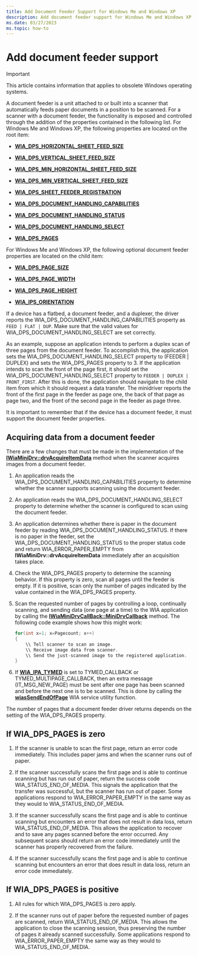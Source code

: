 ```yaml
---
title: Add Document Feeder Support for Windows Me and Windows XP
description: Add document feeder support for Windows Me and Windows XP
ms.date: 03/27/2023
ms.topic: how-to
---
```


# Add document feeder support

> [!IMPORTANT]
> This article contains information that applies to obsolete Windows operating systems.

A document feeder is a unit attached to or built into a scanner that automatically feeds paper documents in a position to be scanned. For a scanner with a document feeder, the functionality is exposed and controlled through the addition of the properties contained in the following list. For Windows Me and Windows XP, the following properties are located on the root item:

- [**WIA_DPS_HORIZONTAL_SHEET_FEED_SIZE**](./wia-dps-horizontal-sheet-feed-size.md)

- [**WIA_DPS_VERTICAL_SHEET_FEED_SIZE**](./wia-dps-vertical-sheet-feed-size.md)

- [**WIA_DPS_MIN_HORIZONTAL_SHEET_FEED_SIZE**](./wia-dps-min-horizontal-sheet-feed-size.md)

- [**WIA_DPS_MIN_VERTICAL_SHEET_FEED_SIZE**](./wia-dps-min-vertical-sheet-feed-size.md)

- [**WIA_DPS_SHEET_FEEDER_REGISTRATION**](./wia-dps-sheet-feeder-registration.md)

- [**WIA_DPS_DOCUMENT_HANDLING_CAPABILITIES**](./wia-dps-document-handling-capabilities.md)

- [**WIA_DPS_DOCUMENT_HANDLING_STATUS**](./wia-dps-document-handling-status.md)

- [**WIA_DPS_DOCUMENT_HANDLING_SELECT**](./wia-dps-document-handling-select.md)

- [**WIA_DPS_PAGES**](./wia-dps-pages.md)

For Windows Me and Windows XP, the following optional document feeder properties are located on the child item:

- [**WIA_DPS_PAGE_SIZE**](./wia-dps-page-size.md)

- [**WIA_DPS_PAGE_WIDTH**](./wia-dps-page-width.md)

- [**WIA_DPS_PAGE_HEIGHT**](./wia-dps-page-height.md)

- [**WIA_IPS_ORIENTATION**](./wia-ips-orientation.md)

If a device has a flatbed, a document feeder, and a duplexer, the driver reports the WIA_DPS_DOCUMENT_HANDLING_CAPABILITIES property as `FEED | FLAT | DUP`. Make sure that the valid values for WIA_DPS_DOCUMENT_HANDLING_SELECT are set correctly.

As an example, suppose an application intends to perform a duplex scan of three pages from the document feeder. To accomplish this, the application sets the WIA_DPS_DOCUMENT_HANDLING_SELECT property to (FEEDER | DUPLEX) and sets the WIA_DPS_PAGES property to 3. If the application intends to scan the front of the page first, it should set the WIA_DPS_DOCUMENT_HANDLING_SELECT property to `FEEDER | DUPLEX | FRONT_FIRST`. After this is done, the application should navigate to the child item from which it should request a data transfer. The minidriver reports the front of the first page in the feeder as page one, the back of that page as page two, and the front of the second page in the feeder as page three.

It is important to remember that if the device has a document feeder, it must support the document feeder properties.

## Acquiring data from a document feeder

There are a few changes that must be made in the implementation of the [**IWiaMiniDrv::drvAcquireItemData**](/windows-hardware/drivers/ddi/wiamindr_lh/nf-wiamindr_lh-iwiaminidrv-drvacquireitemdata) method when the scanner acquires images from a document feeder.

1. An application reads the WIA_DPS_DOCUMENT_HANDLING_CAPABILITIES property to determine whether the scanner supports scanning using the document feeder.

1. An application reads the WIA_DPS_DOCUMENT_HANDLING_SELECT property to determine whether the scanner is configured to scan using the document feeder.

1. An application determines whether there is paper in the document feeder by reading WIA_DPS_DOCUMENT_HANDLING_STATUS. If there is no paper in the feeder, set the WIA_DPS_DOCUMENT_HANDLING_STATUS to the proper status code and return WIA_ERROR_PAPER_EMPTY from **IWiaMiniDrv::drvAcquireItemData** immediately after an acquisition takes place.

1. Check the WIA_DPS_PAGES property to determine the scanning behavior. If this property is zero, scan all pages until the feeder is empty. If it is positive, scan only the number of pages indicated by the value contained in the WIA_DPS_PAGES property.

1. Scan the requested number of pages by controlling a loop, continually scanning, and sending data (one page at a time) to the WIA application by calling the [**IWiaMiniDrvCallBack::MiniDrvCallback**](/windows-hardware/drivers/ddi/wiamindr_lh/nf-wiamindr_lh-iwiaminidrvcallback-minidrvcallback) method. The following code example shows how this might work:

    ```cpp
    for(int x=1; x=Pagecount; x++)
    {
        \\ Tell scanner to scan an image.
        \\ Receive image data from scanner.
        \\ Send the just-scanned image to the registered application.
    }
    ```

1. If [**WIA_IPA_TYMED**](./wia-ipa-tymed.md) is set to TYMED_CALLBACK or TYMED_MULTIPAGE_CALLBACK, then an extra message (IT_MSG_NEW_PAGE) must be sent after one page has been scanned and before the next one is to be scanned. This is done by calling the [**wiasSendEndOfPage**](/windows-hardware/drivers/ddi/wiamdef/nf-wiamdef-wiassendendofpage) WIA service utility function.

The number of pages that a document feeder driver returns depends on the setting of the WIA_DPS_PAGES property.

## If WIA_DPS_PAGES is zero

1. If the scanner is unable to scan the first page, return an error code immediately. This includes paper jams and when the scanner runs out of paper.

1. If the scanner successfully scans the first page and is able to continue scanning but has run out of paper, return the success code WIA_STATUS_END_OF_MEDIA. This signals the application that the transfer was successful, but the scanner has run out of paper. Some applications respond to WIA_ERROR_PAPER_EMPTY in the same way as they would to WIA_STATUS_END_OF_MEDIA.

1. If the scanner successfully scans the first page and is able to continue scanning but encounters an error that does not result in data loss, return WIA_STATUS_END_OF_MEDIA. This allows the application to recover and to save any pages scanned before the error occurred. Any subsequent scans should return an error code immediately until the scanner has properly recovered from the failure.

1. If the scanner successfully scans the first page and is able to continue scanning but encounters an error that does result in data loss, return an error code immediately.

## If WIA_DPS_PAGES is positive

1. All rules for which WIA_DPS_PAGES is zero apply.

1. If the scanner runs out of paper before the requested number of pages are scanned, return WIA_STATUS_END_OF_MEDIA. This allows the application to close the scanning session, thus preserving the number of pages it already scanned successfully. Some applications respond to WIA_ERROR_PAPER_EMPTY the same way as they would to WIA_STATUS_END_OF_MEDIA.
